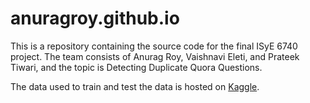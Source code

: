 # anuragroy.github.io

This is a repository containing the source code for the final ISyE 6740 project. The team consists of Anurag Roy, Vaishnavi 
Eleti, and Prateek Tiwari, and the topic is Detecting Duplicate Quora Questions.

The data used to train and test the data is hosted on [Kaggle](https://www.kaggle.com/c/quora-question-pairs/data). 
